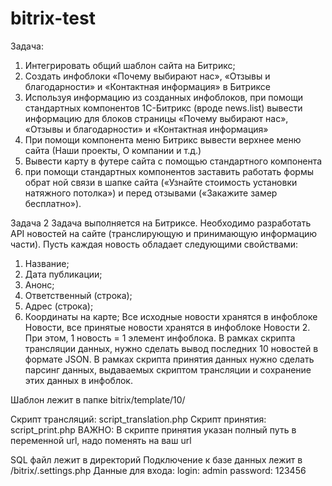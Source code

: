 # bitrix-test

Задача:
1)	Интегрировать общий шаблон сайта на Битрикс;
2)	Создать инфоблоки «Почему выбирают нас», «Отзывы и благодарности» и «Контактная информация» в Битриксе 
3)	Используя информацию из созданных инфоблоков, при помощи стандартных компонентов 1С-Битрикс (вроде news.list) вывести информацию для блоков страницы «Почему выбирают нас», «Отзывы и благодарности» и «Контактная информация»
4)	При помощи компонента меню Битрикс вывести верхнее меню сайта (Наши проекты, О компании и т.д.)
5)	Вывести карту в футере сайта с помощью стандартного компонента
6)	при помощи стандартных компонентов заставить работать формы обрат 	ной связи в шапке сайта («Узнайте стоимость установки натяжного потолка») и перед отзывами («Закажите замер бесплатно»).

Задача 2
Задача выполняется на Битриксе.
Необходимо разработать API новостей на сайте (транслирующую и принимающую информацию части). Пусть каждая новость обладает следующими свойствами:
1)	Название;
2)	Дата публикации;
3)	Анонс;
4)	Ответственный (строка);
5)	Адрес (строка);
6)	Координаты на карте;
Все исходные новости хранятся в инфоблоке Новости, все принятые новости хранятся в инфоблоке Новости 2. При этом, 1 новость = 1 элемент инфоблока.
В рамках скрипта трансляции данных, нужно сделать вывод последних 10 новостей в формате JSON.
В рамках скрипта принятия данных нужно сделать парсинг данных, выдаваемых скриптом трансляции и сохранение этих данных в инфоблок.

Шаблон лежит в папке bitrix/template/10/

Скрипт трансляций: script_translation.php 
Скрипт принятия: script_print.php 
ВАЖНО: В скрипте принятия указан полный путь в переменной url, надо поменять на ваш url

SQL файл лежит в директорий
Подключение к базе данных лежит в /bitrix/.settings.php
Данные для входа:
login: admin
password: 123456

